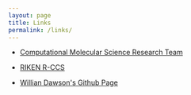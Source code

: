 ```yaml
---
layout: page
title: Links
permalink: /links/
---
```


* [Computational Molecular Science Research Team](http://molsc.riken.jp/home_e.html)

* [RIKEN R-CCS](https://www.r-ccs.riken.jp/)

* [Willian Dawson's Github Page](https://william-dawson.github.io/)

